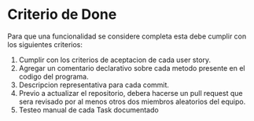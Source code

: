 # Criterio de Done
Para que una funcionalidad se considere completa esta debe cumplir con los siguientes criterios:

1. Cumplir con los criterios de aceptacion de cada user story. 
2. Agregar un comentario declarativo sobre cada metodo presente en el codigo del programa.
3. Descripcion representativa para cada commit.
4. Previo a actualizar el repositorio, debera hacerse un pull request que sera revisado por al menos otros dos miembros aleatorios del equipo.
5. Testeo manual de cada Task documentado